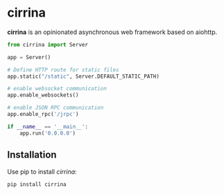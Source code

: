 # cirrina

**cirrina** is an opinionated asynchronous web framework based on aiohttp.

```python
from cirrina import Server

app = Server()

# Define HTTP route for static files
app.static("/static", Server.DEFAULT_STATIC_PATH)

# enable websocket communication
app.enable_websockets()

# enable JSON RPC communication
app.enable_rpc('/jrpc')

if __name__ == '__main__':
    app.run('0.0.0.0')
```

## Installation

Use pip to install *cirrina*:

```bash
pip install cirrina
```
